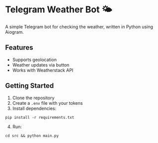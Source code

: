 # Telegram Weather Bot 🌤

A simple Telegram bot for checking the weather, written in Python using Aiogram.

## Features
- Supports geolocation
- Weather updates via button
- Works with Weatherstack API

## Getting Started
1. Clone the repository  
2. Create a `.env` file with your tokens  
3. Install dependencies: 
```shell
pip install -r requirements.txt
```
4. Run:
```shell
cd src && python main.py
```
